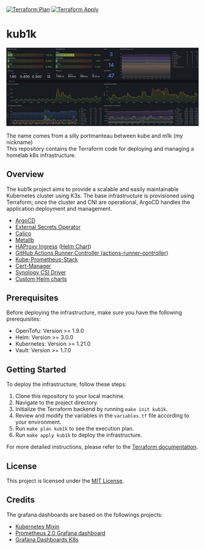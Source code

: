 [![Terraform Plan](https://github.com/ironashram/kub1k/actions/workflows/terraform-plan.yaml/badge.svg)](https://github.com/ironashram/kub1k/actions/workflows/terraform-plan.yaml)
[![Terraform Apply](https://github.com/ironashram/kub1k/actions/workflows/terraform-apply.yaml/badge.svg)](https://github.com/ironashram/kub1k/actions/workflows/terraform-apply.yaml)

# kub1k

<p align="left">
  <img src="assets/kub1k.png" alt="kub1k ScreenShot" width="800">
</p>


The name comes from a silly portmanteau between kube and m1k (my nickname) <br>
This repository contains the Terraform code for deploying and managing a homelab k8s infrastructure.

## Overview

The kub1k project aims to provide a scalable and easily maintainable Kubernetes cluster using K3s. The base infrastructure is provisioned using Terraform; once the cluster and CNI are operational, ArgoCD handles the application deployment and management.

- [ArgoCD](https://github.com/argoproj/argo-cd)
- [External Secrets Operator](https://github.com/external-secrets/external-secrets)
- [Calico](https://github.com/projectcalico/calico)
- [Metallb](https://github.com/metallb/metallb)
- [HAProxy Ingress](https://github.com/haproxy-ingress/kubernetes-ingress) ([Helm Chart](https://github.com/haproxy-ingress/charts))
- [GitHub Actions Runner Controller (actions-runner-controller)](https://github.com/actions/actions-runner-controller)
- [Kube-Prometheus-Stack](https://github.com/prometheus-community/helm-charts/tree/main/charts/kube-prometheus-stack)
- [Cert-Manager](https://github.com/cert-manager/cert-manager)
- [Synology CSI Driver](https://github.com/SynologyOpenSource/synology-csi)
- [Custom Helm charts](https://github.com/ironashram/kub1k/tree/main/charts)

## Prerequisites

Before deploying the infrastructure, make sure you have the following prerequisites:

- OpenTofu: Version >= 1.9.0
- Helm: Version >= 3.0.0
- Kubernetes: Version >= 1.21.0
- Vault: Version >= 1.7.0

## Getting Started

To deploy the infrastructure, follow these steps:

1. Clone this repository to your local machine.
2. Navigate to the project directory.
3. Initialize the Terraform backend by running `make init kub1k`.
4. Review and modify the variables in the `variables.tf` file according to your environment.
5. Run `make plan kub1k` to see the execution plan.
6. Run `make apply kub1k` to deploy the infrastructure.

For more detailed instructions, please refer to the [Terraform documentation](https://www.terraform.io/docs/index.html).

## License

This project is licensed under the [MIT License](LICENSE).


## Credits

The grafana dashboards are based on the followings projects:

- [Kubernetes Mixin](https://github.com/kubernetes-monitoring/kubernetes-mixin)
- [Prometheus 2.0 Grafana dashboard](https://github.com/FUSAKLA/Prometheus2-grafana-dashboard)
- [Grafana Dashboards K8s](https://github.com/dotdc/grafana-dashboards-kubernetes)
